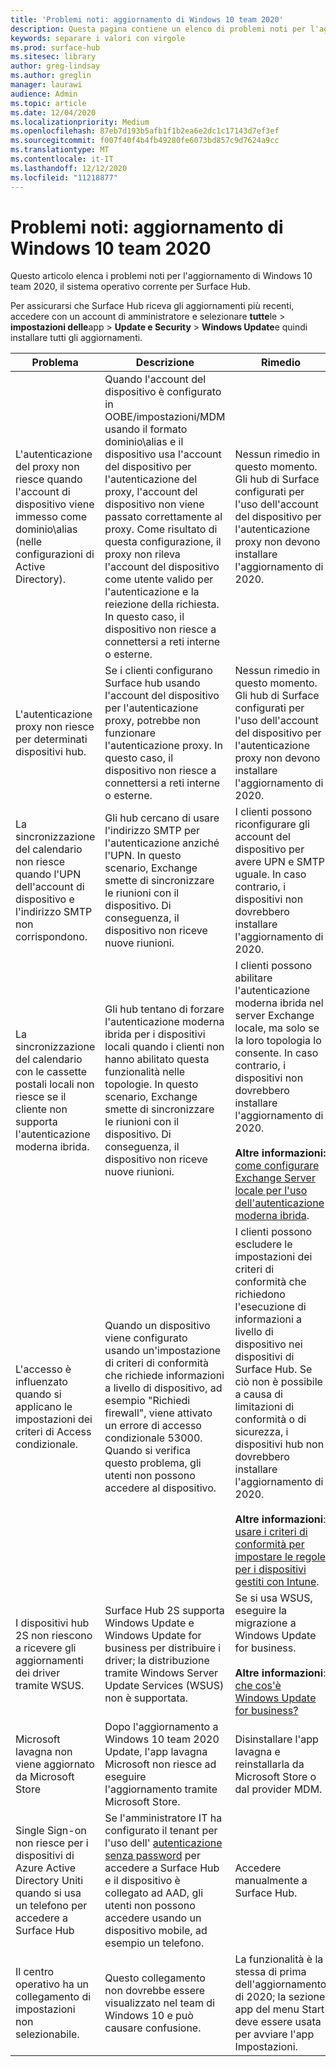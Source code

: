 ```yaml
---
title: 'Problemi noti: aggiornamento di Windows 10 team 2020'
description: Questa pagina contiene un elenco di problemi noti per l'aggiornamento di indows 10 team 2020.
keywords: separare i valori con virgole
ms.prod: surface-hub
ms.sitesec: library
author: greg-lindsay
ms.author: greglin
manager: laurawi
audience: Admin
ms.topic: article
ms.date: 12/04/2020
ms.localizationpriority: Medium
ms.openlocfilehash: 87eb7d193b5afb1f1b2ea6e2dc1c17143d7ef3ef
ms.sourcegitcommit: f007f40f4b4fb49280fe6073bd857c9d7624a9cc
ms.translationtype: MT
ms.contentlocale: it-IT
ms.lasthandoff: 12/12/2020
ms.locfileid: "11218877"
---
```

# Problemi noti: aggiornamento di Windows 10 team 2020 

Questo articolo elenca i problemi noti per l'aggiornamento di Windows 10 team 2020, il sistema operativo corrente per Surface Hub.

Per assicurarsi che Surface Hub riceva gli aggiornamenti più recenti, accedere con un account di amministratore e selezionare **tutte**le  >  **impostazioni delle**app  >  **Update e Security**  >  **Windows Update**e quindi installare tutti gli aggiornamenti.



| Problema                                                                                                   | Descrizione                                                                                                                                                                                                                                                                                                                                                                                                                             | Rimedio                                                                                                                                                                                                                                                                                                                                                                                                                                                                                                                            |
| ----------------------------------------------------------------------------------------------------------- | ------------------------------------------------------------------------------------------------------------------------------------------------------------------------------------------------------------------------------------------------------------------------------------------------------------------------------------------------------------------------------------------------------------------------------------------- | ------------------------------------------------------------------------------------------------------------------------------------------------------------------------------------------------------------------------------------------------------------------------------------------------------------------------------------------------------------------------------------------------------------------------------------------------------------------------------------------------------------------------------------- |
| L'autenticazione del proxy non riesce quando l'account di dispositivo viene immesso come dominio\alias (nelle configurazioni di Active Directory).            | Quando l'account del dispositivo è configurato in OOBE/impostazioni/MDM usando il formato dominio\alias e il dispositivo usa l'account del dispositivo per l'autenticazione del proxy, l'account del dispositivo non viene passato correttamente al proxy. Come risultato di questa configurazione, il proxy non rileva l'account del dispositivo come utente valido per l'autenticazione e la reiezione della richiesta. In questo caso, il dispositivo non riesce a connettersi a reti interne o esterne. | Nessun rimedio in questo momento. Gli hub di Surface configurati per l'uso dell'account del dispositivo per l'autenticazione proxy non devono installare l'aggiornamento di 2020.                                                                                                                                                                                                                                                                                                                                                                                                |
| L'autenticazione proxy non riesce per determinati dispositivi hub.                                                                        | Se i clienti configurano Surface hub usando l'account del dispositivo per l'autenticazione proxy, potrebbe non funzionare l'autenticazione proxy. In questo caso, il dispositivo non riesce a connettersi a reti interne o esterne.                                                                                                                                                                                                                                       | Nessun rimedio in questo momento. Gli hub di Surface configurati per l'uso dell'account del dispositivo per l'autenticazione proxy non devono installare l'aggiornamento di 2020.                                                                                                                                                                                                                                                                                                                                                                                                |
| La sincronizzazione del calendario non riesce quando l'UPN dell'account di dispositivo e l'indirizzo SMTP non corrispondono.                                                                        | Gli hub cercano di usare l'indirizzo SMTP per l'autenticazione anziché l'UPN. In questo scenario, Exchange smette di sincronizzare le riunioni con il dispositivo. Di conseguenza, il dispositivo non riceve nuove riunioni.                                                                                                                                                                                                                                       | I clienti possono riconfigurare gli account del dispositivo per avere UPN e SMTP uguale. In caso contrario, i dispositivi non dovrebbero installare l'aggiornamento di 2020.                                                                                                                                                                                                                                                                                                                                                                                                 |
| La sincronizzazione del calendario con le cassette postali locali non riesce se il cliente non supporta l'autenticazione moderna ibrida.   | Gli hub tentano di forzare l'autenticazione moderna ibrida per i dispositivi locali quando i clienti non hanno abilitato questa funzionalità nelle topologie. In questo scenario, Exchange smette di sincronizzare le riunioni con il dispositivo. Di conseguenza, il dispositivo non riceve nuove riunioni.                                                                                                                                        | I clienti possono abilitare l'autenticazione moderna ibrida nel server Exchange locale, ma solo se la loro topologia lo consente. In caso contrario, i dispositivi non dovrebbero installare l'aggiornamento di 2020.<br> <br>**Altre informazioni:** [come configurare Exchange Server locale per l'uso dell'autenticazione moderna ibrida](https://docs.microsoft.com/microsoft-365/enterprise/configure-exchange-server-for-hybrid-modern-authentication).                                                                                                |
| L'accesso è influenzato quando si applicano le impostazioni dei criteri di Access condizionale.                                    | Quando un dispositivo viene configurato usando un'impostazione di criteri di conformità che richiede informazioni a livello di dispositivo, ad esempio "Richiedi firewall", viene attivato un errore di accesso condizionale 53000. Quando si verifica questo problema, gli utenti non possono accedere al dispositivo.                                                                                                                                                                                                 | I clienti possono escludere le impostazioni dei criteri di conformità che richiedono l'esecuzione di informazioni a livello di dispositivo nei dispositivi di Surface Hub. Se ciò non è possibile a causa di limitazioni di conformità o di sicurezza, i dispositivi hub non dovrebbero installare l'aggiornamento di 2020.<br> <br>**Altre informazioni**: [usare i criteri di conformità per impostare le regole per i dispositivi gestiti con Intune](https:/docs.microsoft.com/mem/intune/protect/device-compliance-get-started). |
| I dispositivi hub 2S non riescono a ricevere gli aggiornamenti dei driver tramite WSUS.                                             | Surface Hub 2S supporta Windows Update e Windows Update for business per distribuire i driver; la distribuzione tramite Windows Server Update Services (WSUS) non è supportata.                                                                                                                                                                                                                                                                      | Se si usa WSUS, eseguire la migrazione a Windows Update for business.<br> <br>**Altre informazioni**: [che cos'è Windows Update for business?](https://docs.microsoft.com/windows/deployment/update/waas-manage-updates-wufb)                                                                                                                                                                                                                                                                                                                            |
| Microsoft lavagna non viene aggiornato da Microsoft Store                                               | Dopo l'aggiornamento a Windows 10 team 2020 Update, l'app lavagna Microsoft non riesce ad eseguire l'aggiornamento tramite Microsoft Store.                                                                                                                                                                                                                                                                                                                       | Disinstallare l'app lavagna e reinstallarla da Microsoft Store o dal provider MDM.                                                                                                                                                                                                                                                                                                                                                                                                                                          |
| Single Sign-on non riesce per i dispositivi di Azure Active Directory Uniti quando si usa un telefono per accedere a Surface Hub | Se l'amministratore IT ha configurato il tenant per l'uso dell' [autenticazione senza password](surface-hub-2s-phone-authenticate.md) per accedere a Surface Hub e il dispositivo è collegato ad AAD, gli utenti non possono accedere usando un dispositivo mobile, ad esempio un telefono.                                                                                                       | Accedere manualmente a Surface Hub.                                                                                                                                                                                                                                                                                                                                                                                                                                                                                                      |
| Il centro operativo ha un collegamento di impostazioni non selezionabile. | Questo collegamento non dovrebbe essere visualizzato nel team di Windows 10 e può causare confusione.                                                                                                       | La funzionalità è la stessa di prima dell'aggiornamento di 2020; la sezione app del menu Start deve essere usata per avviare l'app Impostazioni.                                                                                                                                                                                                                                                                                                                                                                                                                           |

